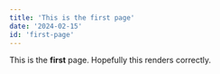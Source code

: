 ```yaml
--- 
title: 'This is the first page' 
date: '2024-02-15'
id: 'first-page'
--- 
```


This is the **first** page. Hopefully this renders correctly. 